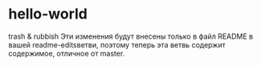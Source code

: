 # hello-world
trash &amp; rubbish
Эти изменения будут внесены только в файл README в вашей readme-editsветви, поэтому теперь эта ветвь содержит содержимое, отличное от master.
